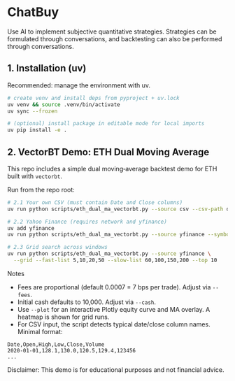 # ChatBuy

Use AI to implement subjective quantitative strategies. Strategies can be formulated through conversations, and backtesting can also be performed through conversations.

## 1. Installation (uv)

Recommended: manage the environment with uv.

```bash
# create venv and install deps from pyproject + uv.lock
uv venv && source .venv/bin/activate
uv sync --frozen

# (optional) install package in editable mode for local imports
uv pip install -e .
```

## 2. VectorBT Demo: ETH Dual Moving Average

This repo includes a simple dual moving‑average backtest demo for ETH built with `vectorbt`.

Run from the repo root:

```bash
# 2.1 Your own CSV (must contain Date and Close columns)
uv run python scripts/eth_dual_ma_vectorbt.py --source csv --csv-path data/ETH-USD.csv --fast 20 --slow 50

# 2.2 Yahoo Finance (requires network and yfinance)
uv add yfinance
uv run python scripts/eth_dual_ma_vectorbt.py --source yfinance --symbol ETH-USD --start 2020-01-01 --interval 1d --plot

# 2.3 Grid search across windows
uv run python scripts/eth_dual_ma_vectorbt.py --source yfinance \
  --grid --fast-list 5,10,20,50 --slow-list 60,100,150,200 --top 10
```

Notes
- Fees are proportional (default 0.0007 = 7 bps per trade). Adjust via `--fees`.
- Initial cash defaults to 10,000. Adjust via `--cash`.
- Use `--plot` for an interactive Plotly equity curve and MA overlay. A heatmap is shown for grid runs.
- For CSV input, the script detects typical date/close column names. Minimal format:

```csv
Date,Open,High,Low,Close,Volume
2020-01-01,128.1,130.0,120.5,129.4,123456
...
```

Disclaimer: This demo is for educational purposes and not financial advice.
